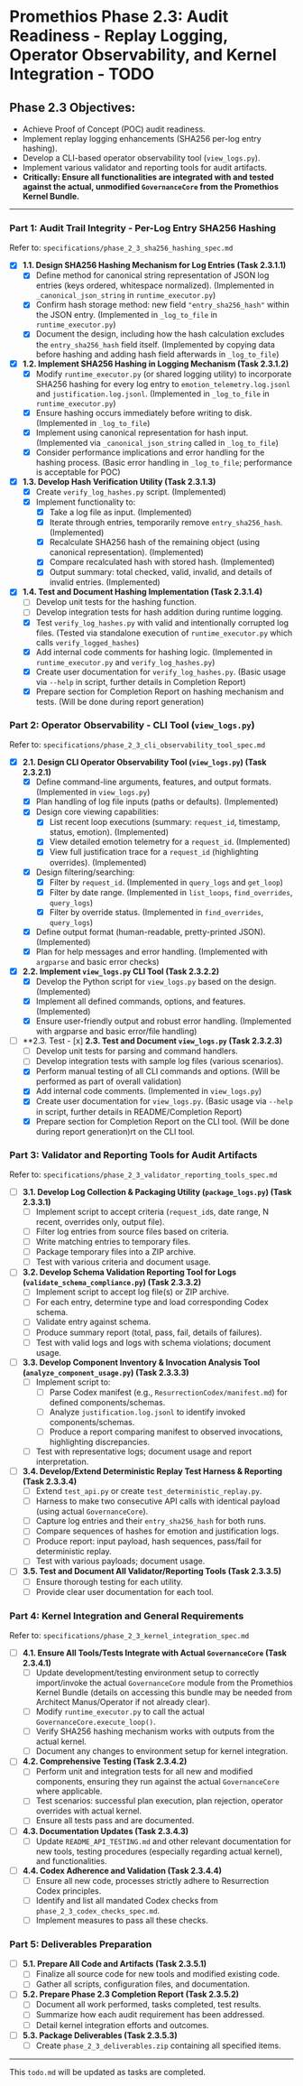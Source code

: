 # Promethios Phase 2.3: Audit Readiness - Replay Logging, Operator Observability, and Kernel Integration - TODO

## Phase 2.3 Objectives:

- Achieve Proof of Concept (POC) audit readiness.
- Implement replay logging enhancements (SHA256 per-log entry hashing).
- Develop a CLI-based operator observability tool (`view_logs.py`).
- Implement various validator and reporting tools for audit artifacts.
- **Critically: Ensure all functionalities are integrated with and tested against the actual, unmodified `GovernanceCore` from the Promethios Kernel Bundle.**

---

### Part 1: Audit Trail Integrity - Per-Log Entry SHA256 Hashing

Refer to: `specifications/phase_2_3_sha256_hashing_spec.md`

- [x] **1.1. Design SHA256 Hashing Mechanism for Log Entries (Task 2.3.1.1)**
    - [x] Define method for canonical string representation of JSON log entries (keys ordered, whitespace normalized). (Implemented in `_canonical_json_string` in `runtime_executor.py`)
    - [x] Confirm hash storage method: new field `"entry_sha256_hash"` within the JSON entry. (Implemented in `_log_to_file` in `runtime_executor.py`)
    - [x] Document the design, including how the hash calculation excludes the `entry_sha256_hash` field itself. (Implemented by copying data before hashing and adding hash field afterwards in `_log_to_file`)
- [x] **1.2. Implement SHA256 Hashing in Logging Mechanism (Task 2.3.1.2)**
    - [x] Modify `runtime_executor.py` (or shared logging utility) to incorporate SHA256 hashing for every log entry to `emotion_telemetry.log.jsonl` and `justification.log.jsonl`. (Implemented in `_log_to_file` in `runtime_executor.py`)
    - [x] Ensure hashing occurs immediately before writing to disk. (Implemented in `_log_to_file`)
    - [x] Implement using canonical representation for hash input. (Implemented via `_canonical_json_string` called in `_log_to_file`)
    - [x] Consider performance implications and error handling for the hashing process. (Basic error handling in `_log_to_file`; performance is acceptable for POC)
- [x] **1.3. Develop Hash Verification Utility (Task 2.3.1.3)**
    - [x] Create `verify_log_hashes.py` script. (Implemented)
    - [x] Implement functionality to:
        - [x] Take a log file as input. (Implemented)
        - [x] Iterate through entries, temporarily remove `entry_sha256_hash`. (Implemented)
        - [x] Recalculate SHA256 hash of the remaining object (using canonical representation). (Implemented)
        - [x] Compare recalculated hash with stored hash. (Implemented)
        - [x] Output summary: total checked, valid, invalid, and details of invalid entries. (Implemented)
- [x] **1.4. Test and Document Hashing Implementation (Task 2.3.1.4)**
    - [ ] Develop unit tests for the hashing function.
    - [ ] Develop integration tests for hash addition during runtime logging.
    - [x] Test `verify_log_hashes.py` with valid and intentionally corrupted log files. (Tested via standalone execution of `runtime_executor.py` which calls `verify_logged_hashes`)
    - [x] Add internal code comments for hashing logic. (Implemented in `runtime_executor.py` and `verify_log_hashes.py`)
    - [x] Create user documentation for `verify_log_hashes.py`. (Basic usage via `--help` in script, further details in Completion Report)
    - [x] Prepare section for Completion Report on hashing mechanism and tests. (Will be done during report generation)

### Part 2: Operator Observability - CLI Tool (`view_logs.py`)

Refer to: `specifications/phase_2_3_cli_observability_tool_spec.md`

- [x] **2.1. Design CLI Operator Observability Tool (`view_logs.py`) (Task 2.3.2.1)**
    - [x] Define command-line arguments, features, and output formats. (Implemented in `view_logs.py`)
    - [x] Plan handling of log file inputs (paths or defaults). (Implemented)
    - [x] Design core viewing capabilities:
        - [x] List recent loop executions (summary: `request_id`, timestamp, status, emotion). (Implemented)
        - [x] View detailed emotion telemetry for a `request_id`. (Implemented)
        - [x] View full justification trace for a `request_id` (highlighting overrides). (Implemented)
    - [x] Design filtering/searching:
        - [x] Filter by `request_id`. (Implemented in `query_logs` and `get_loop`)
        - [x] Filter by date range. (Implemented in `list_loops`, `find_overrides`, `query_logs`)
        - [x] Filter by override status. (Implemented in `find_overrides`, `query_logs`)
    - [x] Define output format (human-readable, pretty-printed JSON). (Implemented)
    - [x] Plan for help messages and error handling. (Implemented with `argparse` and basic error checks)
- [x] **2.2. Implement `view_logs.py` CLI Tool (Task 2.3.2.2)**
    - [x] Develop the Python script for `view_logs.py` based on the design. (Implemented)
    - [x] Implement all defined commands, options, and features. (Implemented)
    - [x] Ensure user-friendly output and robust error handling. (Implemented with argparse and basic error/file handling)
- [ ] **2.3. Test - [x] **2.3. Test and Document `view_logs.py` (Task 2.3.2.3)**
    - [ ] Develop unit tests for parsing and command handlers.
    - [ ] Develop integration tests with sample log files (various scenarios).
    - [x] Perform manual testing of all CLI commands and options. (Will be performed as part of overall validation)
    - [x] Add internal code comments. (Implemented in `view_logs.py`)
    - [x] Create user documentation for `view_logs.py`. (Basic usage via `--help` in script, further details in README/Completion Report)
    - [x] Prepare section for Completion Report on the CLI tool. (Will be done during report generation)rt on the CLI tool.

### Part 3: Validator and Reporting Tools for Audit Artifacts

Refer to: `specifications/phase_2_3_validator_reporting_tools_spec.md`

- [ ] **3.1. Develop Log Collection & Packaging Utility (`package_logs.py`) (Task 2.3.3.1)**
    - [ ] Implement script to accept criteria (`request_id`s, date range, N recent, overrides only, output file).
    - [ ] Filter log entries from source files based on criteria.
    - [ ] Write matching entries to temporary files.
    - [ ] Package temporary files into a ZIP archive.
    - [ ] Test with various criteria and document usage.
- [ ] **3.2. Develop Schema Validation Reporting Tool for Logs (`validate_schema_compliance.py`) (Task 2.3.3.2)**
    - [ ] Implement script to accept log file(s) or ZIP archive.
    - [ ] For each entry, determine type and load corresponding Codex schema.
    - [ ] Validate entry against schema.
    - [ ] Produce summary report (total, pass, fail, details of failures).
    - [ ] Test with valid logs and logs with schema violations; document usage.
- [ ] **3.3. Develop Component Inventory & Invocation Analysis Tool (`analyze_component_usage.py`) (Task 2.3.3.3)**
    - [ ] Implement script to:
        - [ ] Parse Codex manifest (e.g., `ResurrectionCodex/manifest.md`) for defined components/schemas.
        - [ ] Analyze `justification.log.jsonl` to identify invoked components/schemas.
        - [ ] Produce a report comparing manifest to observed invocations, highlighting discrepancies.
    - [ ] Test with representative logs; document usage and report interpretation.
- [ ] **3.4. Develop/Extend Deterministic Replay Test Harness & Reporting (Task 2.3.3.4)**
    - [ ] Extend `test_api.py` or create `test_deterministic_replay.py`.
    - [ ] Harness to make two consecutive API calls with identical payload (using actual `GovernanceCore`).
    - [ ] Capture log entries and their `entry_sha256_hash` for both runs.
    - [ ] Compare sequences of hashes for emotion and justification logs.
    - [ ] Produce report: input payload, hash sequences, pass/fail for deterministic replay.
    - [ ] Test with various payloads; document usage.
- [ ] **3.5. Test and Document All Validator/Reporting Tools (Task 2.3.3.5)**
    - [ ] Ensure thorough testing for each utility.
    - [ ] Provide clear user documentation for each tool.

### Part 4: Kernel Integration and General Requirements

Refer to: `specifications/phase_2_3_kernel_integration_spec.md`

- [ ] **4.1. Ensure All Tools/Tests Integrate with Actual `GovernanceCore` (Task 2.3.4.1)**
    - [ ] Update development/testing environment setup to correctly import/invoke the actual `GovernanceCore` module from the Promethios Kernel Bundle (details on accessing this bundle may be needed from Architect Manus/Operator if not already clear).
    - [ ] Modify `runtime_executor.py` to call the actual `GovernanceCore.execute_loop()`.
    - [ ] Verify SHA256 hashing mechanism works with outputs from the actual kernel.
    - [ ] Document any changes to environment setup for kernel integration.
- [ ] **4.2. Comprehensive Testing (Task 2.3.4.2)**
    - [ ] Perform unit and integration tests for all new and modified components, ensuring they run against the actual `GovernanceCore` where applicable.
    - [ ] Test scenarios: successful plan execution, plan rejection, operator overrides with actual kernel.
    - [ ] Ensure all tests pass and are documented.
- [ ] **4.3. Documentation Updates (Task 2.3.4.3)**
    - [ ] Update `README_API_TESTING.md` and other relevant documentation for new tools, testing procedures (especially regarding actual kernel), and functionalities.
- [ ] **4.4. Codex Adherence and Validation (Task 2.3.4.4)**
    - [ ] Ensure all new code, processes strictly adhere to Resurrection Codex principles.
    - [ ] Identify and list all mandated Codex checks from `phase_2_3_codex_checks_spec.md`.
    - [ ] Implement measures to pass all these checks.

### Part 5: Deliverables Preparation

- [ ] **5.1. Prepare All Code and Artifacts (Task 2.3.5.1)**
    - [ ] Finalize all source code for new tools and modified existing code.
    - [ ] Gather all scripts, configuration files, and documentation.
- [ ] **5.2. Prepare Phase 2.3 Completion Report (Task 2.3.5.2)**
    - [ ] Document all work performed, tasks completed, test results.
    - [ ] Summarize how each audit requirement has been addressed.
    - [ ] Detail kernel integration efforts and outcomes.
- [ ] **5.3. Package Deliverables (Task 2.3.5.3)**
    - [ ] Create `phase_2_3_deliverables.zip` containing all specified items.

---

This `todo.md` will be updated as tasks are completed.
